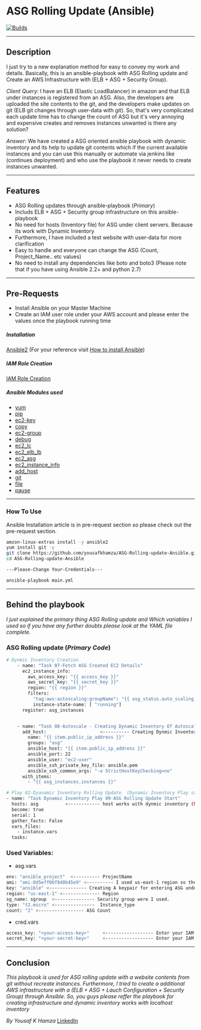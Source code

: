 # ASG Rolling Update (Ansible)
[![Builds](https://travis-ci.org/joemccann/dillinger.svg?branch=master)](https://travis-ci.org/joemccann/dillinger)

---
## Description

I just try to a new explanation method for easy to convey my work and details. Basically, this is an ansible-playbook with ASG Rolling update and Create an AWS Infrastructure with (ELB + ASG + Security Group). 

_Client Query_: I have an ELB (Elastic LoadBalancer) in amazon and that ELB under instances is registered from an ASG. Also, the developers are uploaded the site contents to the git, and the developers make updates on git (ELB git changes through user-data with git). So, that's very complicated each update time has to change the count of ASG but it's very annoying and expensive creates and removes instances unwanted is there any solution?

_Answer_: We have created a ASG oriented ansible playbook with dynamic inventory and its help to update git contents which if the current available instances and you can use this manually or automate via jenkins like (continues deployment) and who use the playbook it never needs to create instances unwanted.

---
## Features
- ASG Rolling updates through ansible-playbook (_Primary_)
- Includs ELB + ASG + Security group infrastructure on this ansible-playbook
- No need for hosts (Inventory file) for ASG under client servers. Because its work with Dynamic Inventory
- Furthermore, I have included a test website with user-data for more clarification
- Easy to handle and everyone can change the ASG (Count, Project_Name.. etc values)
- No need to install any dependencies like boto and boto3 (Please note that if you have using Ansible 2.2+ and python 2.7)
---
## Pre-Requests
- Install Ansible on your Master Machine
- Create an IAM user role under your AWS account and please enter the values once the playbook running time
##### Installation
[Ansible2](https://docs.ansible.com/ansible/2.3/index.html) (For your reference visit [How to install Ansible](https://docs.ansible.com/ansible/latest/installation_guide/intro_installation.html))
##### IAM Role Creation
[IAM Role Creation](https://docs.aws.amazon.com/IAM/latest/UserGuide/id_roles_create.html)
##### Ansible Modules used
- [yum](https://docs.ansible.com/ansible/latest/collections/ansible/builtin/yum_module.html) 
- [pip](https://docs.ansible.com/ansible/latest/collections/ansible/builtin/pip_module.html)
- [ec2-key](https://docs.ansible.com/ansible/latest/collections/amazon/aws/ec2_key_module.html)
- [copy](https://docs.ansible.com/ansible/latest/collections/ansible/builtin/copy_module.html)
- [ec2-group](https://docs.ansible.com/ansible/latest/collections/amazon/aws/ec2_group_module.html)
- [debug](https://www.google.com/search?q=debug+%2B+ansible&rlz=1C1ONGR_enIN928IN928&oq=debug+%2B+ansible&aqs=chrome..69i57.5092j0j4&sourceid=chrome&ie=UTF-8)
- [ec2_lc](https://docs.ansible.com/ansible/latest/collections/community/aws/ec2_lc_module.html)
- [ec2_elb_lb](https://docs.ansible.com/ansible/latest/collections/amazon/aws/ec2_elb_lb_module.html)
- [ec2_asg](https://docs.ansible.com/ansible/latest/collections/community/aws/ec2_asg_module.html)
- [ec2_instance_info](https://docs.ansible.com/ansible/latest/collections/community/aws/ec2_instance_info_module.html)
- [add_host](https://docs.ansible.com/ansible/latest/collections/ansible/builtin/add_host_module.html)
- [git](https://docs.ansible.com/ansible/latest/collections/ansible/builtin/git_module.html)
- [file](https://docs.ansible.com/ansible/latest/collections/ansible/builtin/file_module.html)
- [pause](https://docs.ansible.com/ansible/latest/collections/ansible/builtin/pause_module.html)
---
### How To Use
Ansible Installation article is in pre-request section so please check out the pre-request section.
```sh
amzon-linux-extras install -y ansible2
yum install git -y
git clone https://github.com/yousafkhamza/ASG-Rolling-update-Ansible.git
cd ASG-Rolling-update-Ansible

---Please-Change Your-Credentials---

ansible-playbook main.yml
```
---
## Behind the playbook
_I just explained the primary thing ASG Rolling update and Which variables I used so if you have any further doubts please look at the YAML file complete._
### ASG Rolling update (_Primary Code_)
```sh
# Dynmic Inventory Creation
    - name: "Task 07-Fetch ASG Created EC2 Details"
      ec2_instance_info:
        aws_access_key: "{{ access_key }}"
        aws_secret_key: "{{ secret_key }}"
        region: "{{ region }}"
        filters:
          "tag:aws:autoscaling:groupName": "{{ asg_status.auto_scaling_group_name }}"      <------- this is your ASG Name
          instance-state-name: [ "running"]
      register: asg_instances


    - name: "Task 08-Autoscale - Creating Dynamic Inventory Of Autoscaling EC2"
      add_host:                    <---------- Creating Dynmic Inventory
        name: "{{ item.public_ip_address }}"
        groups: "asg"
        ansible_host: "{{ item.public_ip_address }}"
        ansible_port: 22
        ansible_user: "ec2-user"
        ansible_ssh_private_key_file: ansible.pem
        ansible_ssh_common_args: "-o StrictHostKeyChecking=no"
      with_items:
        - "{{ asg_instances.instances }}"

# Play 02-Dyanamic Inventory Rolling Update. (Dynamic Inventory Play starts)
- name: "Task Dynamic Inventory Play 09-ASG Rolling Update Start"
  hosts: asg          <------------ host works with dynmic inventory (hosts)
  become: true
  serial: 1
  gather_facts: False
  vars_files:
    - instance.vars
  tasks:
```

### Used Variables:
- asg.vars
```sh
env: "ansible_project"  <---------- ProjectName
ami: "ami-0d5eff06f840b45e9" <---------- I used us-east-1 region so the AMI under us-east-1
key: "ansible" <-------------- Creating A keypair for entering ASG under instances
region: "us-east-1" <-------------- Region
sg_name: sgroup  <--------------- Security group were I used. 
type: "t2.micro" <---------------  Instance_type
count: "2" <----------------- ASG Count
```
- cred.vars
```sh
access_key: "<your-access-key>"     <------------------ Enter your IAM Access Key
secret_key: "<your-secret-key>"     <------------------ Enter your IAM Secret Key
```
---
## Conclusion 
_This playbook is used for ASG rolling update with a website contents from git without recreate instances. Furthermore, I tried to create a additional AWS infrastructure with a (ELB + ASG + Lauch Configuration + Security Group) through Ansible. So, you guys please reffer the playbook for creating infrastructure and dynamic inventory works with localhost inventory_

_By_
_Yousaf K Hamza_
[LinkedIn](linkedin.com/in/yousaf-k-hamza-9274ba145)
